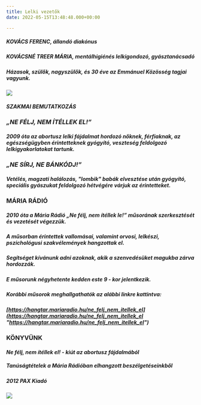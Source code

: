 ```yaml
---
title: Lelki vezetők
date: 2022-05-15T13:48:48.000+00:00

---
```

##### KOVÁCS FERENC, állandó diakónus

##### KOVÁCSNÉ TREER MÁRIA, mentálhigiénés lelkigondozó, gyásztanácsadó

##### Házasok, szülők, nagyszülők, és 30 éve az Emmánuel Közösség tagjai vagyunk.

![](https://cdn.forestry.io/res2/L4pZ1UY2tdg8NFpKwYpjciuW023qr-0LYnlWFEAtkvs/fit/512/512/sm/0/aHR0cHM6Ly9hcHAu/Zm9yZXN0cnkuaW8v/cmFpbHMvYWN0aXZl/X3N0b3JhZ2UvYmxv/YnMvZXlKZmNtRnBi/SE1pT25zaWJXVnpj/MkZuWlNJNklrSkJh/SEJDVUdNNWNtaE5Q/U0lzSW1WNGNDSTZi/blZzYkN3aWNIVnlJ/am9pWW14dllsOXBa/Q0o5ZlE9PS0tZDlm/ZjhhMTZlMDc3MDY3/N2Y4ZGQyYzEzNDQ5/NzU1OWU0YTYwODRi/Yi9Lb3YlQzMlQTFj/cyUyMEZlcmVuYyUy/MEtUcmVlciUyME0l/QzMlQTFyaWEucG5n)

##### SZAKMAI BEMUTATKOZÁS

### _„NE FÉLJ, NEM ÍTÉLLEK EL!”_

##### 2009 óta az abortusz lelki fájdalmat hordozó nőknek, férfiaknak, az egészségügyben érintetteknek gyógyító, veszteség feldolgozó lelkigyakorlatokat tartunk.

### _„NE SÍRJ, NE BÁNKÓDJ!”_

##### _Vetélés, magzati halálozás, "lombik" babák elvesztése_ után gyógyító, speciális gyászukat feldolgozó hétvégére várjuk az érintetteket.

### MÁRIA RÁDIÓ 

##### 2010 óta a Mária Rádió _„Ne félj, nem ítéllek le!”_ műsorának szerkesztését és vezetését végezzük.

##### A műsorban érintettek vallomásai, valamint orvosi, lelkészi, pszichológusi szakvélemények hangzottak el.

##### Segítséget kívánunk adni azoknak, akik a szenvedésüket magukba zárva hordozzák.

##### E műsorunk négyhetente kedden este 9 - kor jelentkezik.

##### Korábbi műsorok meghallgathatók az alábbi linkre kattintva:

##### [https://hangtar.mariaradio.hu/ne_felj_nem_itellek_el](https://hangtar.mariaradio.hu/ne_felj_nem_itellek_el "https://hangtar.mariaradio.hu/ne_felj_nem_itellek_el")

### KÖNYVÜNK

#### _Ne félj, nem ítéllek el! - kiút az abortusz fájdalmából_

##### Tanúságtételek a Mária Rádióban elhangzott beszélgetéseinkből

##### 2012 PAX Kiadó

![](/images/lelki_vezetok_foto_konyv.jpg)
